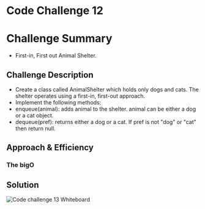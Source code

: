 # Code Challenge 12

# Challenge Summary
- First-in, First out Animal Shelter.

## Challenge Description
- Create a class called AnimalShelter which holds only dogs and cats. The shelter operates using a first-in, first-out approach.
 - Implement the following methods:
  - enqueue(animal): adds animal to the shelter. animal can be either a dog or a cat object.
  - dequeue(pref): returns either a dog or a cat. If pref is not "dog" or "cat" then return null.

## Approach & Efficiency 
<!-- - On the whiteboard -->

### The bigO
<!-- - On the whiteboard -->

## Solution
![Code challenge 13 Whiteboard](../../assets/cc12.png)